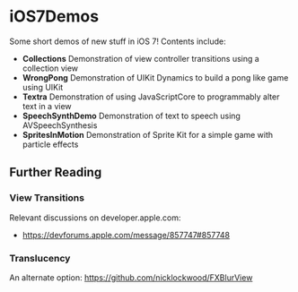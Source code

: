 iOS7Demos
=========

Some short demos of new stuff in iOS 7! Contents include:

* **Collections** Demonstration of view controller transitions using a collection view
* **WrongPong** Demonstration of UIKit Dynamics to build a pong like game using UIKit
* **Textra** Demonstration of using JavaScriptCore to programmably alter text in a view
* **SpeechSynthDemo** Demonstration of text to speech using AVSpeechSynthesis
* **SpritesInMotion** Demonstration of Sprite Kit for a simple game with particle effects


## Further Reading

### View Transitions
Relevant discussions on developer.apple.com:
- https://devforums.apple.com/message/857747#857748 

### Translucency

An alternate option: https://github.com/nicklockwood/FXBlurView

